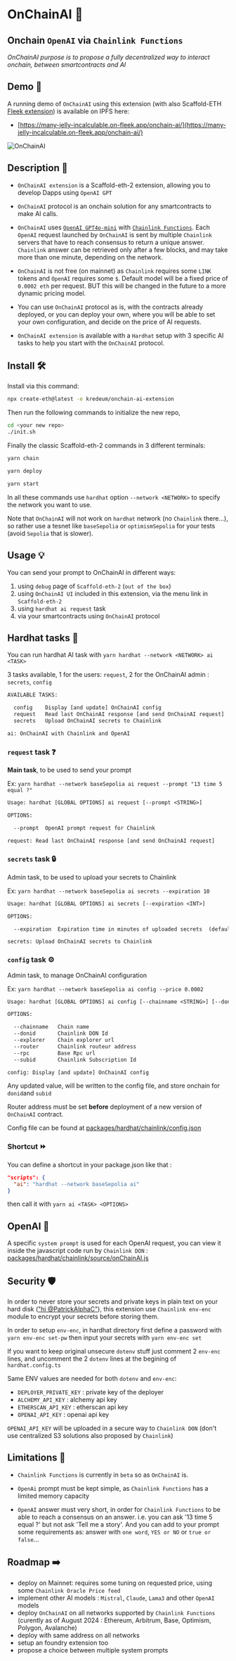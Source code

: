 # OnChainAI 🤖

## Onchain `OpenAI` via `Chainlink Functions`
*OnChainAI purpose is to propose a fully decentralized way to interact onchain, between smartcontracts and AI*

## Demo 👀

A running demo of `OnChainAI` using this extension (with also Scaffold-ETH [Fleek extension](https://github.com/zapaz/fleek-extension)) is available on IPFS here:
- [https://many-jelly-incalculable.on-fleek.app/onchain-ai/](https://many-jelly-incalculable.on-fleek.app/onchain-ai/)


![OnChainAI](OnChainAI.png)



## Description 📗

- `OnChainAI extension` is a Scaffold-eth-2 extension, allowing you to develop Dapps using `OpenAI GPT`
- `OnChainAI` protocol is an onchain solution for any smartcontracts to make AI calls.

- `OnChainAI` uses [`OpenAI GPT4o-mini`](https://openai.com/api/) with [`Chainlink Functions`](https://functions.chain.link/).
Each `OpenAI` request launched by `OnChainAI` is sent by multiple `Chainlink` servers that have to reach consensus to return a unique answer. `Chainlink` answer can be retrieved only after a few blocks, and may take more than one minute, depending on the network.

- `OnChainAI` is not free (on mainnet) as `Chainlink` requires some `LINK` tokens and `OpenAI` requires some `$`.
Default model will be a fixed price of `0.0002 eth` per request.
BUT this will be changed in the future to a more dynamic pricing model.

- You can use `OnChainAI` protocol as is, with the contracts already deployed, or you can deploy your own, where you will be able to set your own configuration, and decide on the price of AI requests.

- `OnChainAI extension` is available with a `Hardhat` setup with 3 specific AI tasks to help you start with the `OnChainAI` protocol.

## Install 🛠️

Install via this command:
```sh
npx create-eth@latest -e kredeum/onchain-ai-extension
```

Then run the following commands to initialize the new repo,
```sh
cd <your new repo>
./init.sh
```

Finally the classic Scaffold-eth-2 commands in 3 different terminals:
```sh
yarn chain
```
```sh
yarn deploy
```
```sh
yarn start
```

In all these commands use `hardhat` option `--network <NETWORK>` to specify the network you want to use.

Note that `OnChainAI` will not work on `hardhat` network (no `Chainlink` there...), so rather use a tesnet like `baseSepolia` or `optimismSepolia` for your tests (avoid `Sepolia` that is slower).

## Usage 💡

You can send your prompt to OnChainAI in different ways:
1. using `debug` page of `Scaffold-eth-2` (`out of the box`)
2. using `OnChainAI UI` included in this extension, via the menu link in `Scaffold-eth-2`
3. using `hardhat ai request` task
4. via your smartcontracts using `OnChainAI` protocol


## Hardhat tasks 🚀

You can run hardhat AI task with `yarn hardhat --network <NETWORK> ai <TASK>`

3 tasks available, 1 for the users: `request`, 2 for the OnChainAI admin : `secrets`, `config`

```txt
AVAILABLE TASKS:

  config 	Display [and update] OnChainAI config
  request	Read last OnChainAI response [and send OnChainAI request]
  secrets	Upload OnChainAI secrets to Chainlink

ai: OnChainAI with Chainlink and OpenAI
```

### `request` task ❓
**Main task**, to be used to send your prompt

Ex: `yarn hardhat --network baseSepolia ai request --prompt "13 time 5 equal ?"`

```txt
Usage: hardhat [GLOBAL OPTIONS] ai request [--prompt <STRING>]

OPTIONS:

  --prompt	OpenAI prompt request for Chainlink

request: Read last OnChainAI response [and send OnChainAI request]
```


### `secrets` task 🔒
Admin task, to be used to upload your secrets to Chainlink

Ex: `yarn hardhat --network baseSepolia ai secrets --expiration 10`

```txt
Usage: hardhat [GLOBAL OPTIONS] ai secrets [--expiration <INT>]

OPTIONS:

  --expiration	Expiration time in minutes of uploaded secrets  (default: 60)

secrets: Upload OnChainAI secrets to Chainlink
```

### `config` task ⚙️
Admin task, to manage OnChainAI configuration

Ex: `yarn hardhat --network baseSepolia ai config --price 0.0002`

```txt
Usage: hardhat [GLOBAL OPTIONS] ai config [--chainname <STRING>] [--donid <INT>] [--explorer <STRING>] [--router <STRING>] [--rpc <STRING>] [--subid <INT>]

OPTIONS:

  --chainname	Chain name
  --donid    	Chainlink DON Id
  --explorer 	Chain explorer url
  --router   	Chainlink routeur address
  --rpc      	Base Rpc url
  --subid    	Chainlink Subscription Id

config: Display [and update] OnChainAI config
```

Any updated value, will be written to the config file, and store onchain for `donid`and `subid`

Router address must be set **before** deployment of a new version of `OnChainAI` contract.

Config file can be found at [packages/hardhat/chainlink/config.json](chainlink/config.json)

### Shortcut ⏩
You can define a shortcut in your package.json like that :
```json
"scripts": {
  "ai": "hardhat --network baseSepolia ai"
}
```
then call it with `yarn ai <TASK> <OPTIONS>`

## OpenAI 🧠

A specific `system prompt` is used for each OpenAI request, you can view it inside the javascript code run by `Chainlink DON` : [packages/hardhat/chainlink/source/onChainAI.js](chainlink/source/onChainAI.js)


## Security 🛡️
In order to never store your secrets and private keys in plain text on your hard disk (["hi @PatrickAlphaC"](https://www.youtube.com/watch?v=CIbhqRJ4B8I)), this extension use `Chainlink env-enc` module to encrypt your secrets before storing them.

In order to setup `env-enc`, in hardhat directory first define a password with `yarn env-enc set-pw` then input your secrets with `yarn env-enc set`

If you want to keep original unsecure `dotenv` stuff just comment 2 `env-enc` lines, and uncomment the 2 `dotenv` lines at the begining of `hardhat.config.ts`

Same ENV values are needed for both `dotenv` and `env-enc`:
- `DEPLOYER_PRIVATE_KEY` : private key of the deployer
- `ALCHEMY_API_KEY` : alchemy api key
- `ETHERSCAN_API_KEY` : etherscan api key
- `OPENAI_API_KEY` : openai api key

`OPENAI_API_KEY` will be uploaded in a secure way to `Chainlink DON`  (don't use centralized S3 solutions also proposed by `Chainlink`)

## Limitations 🚧

- `Chainlink Functions` is currently in `beta` so as `OnChainAI` is.

- `OpenAi` prompt must be kept simple, as `Chainlink Functions` has a limited memory capacity

- `OpenAI` answer must very short, in order for `Chainlink Functions` to be able to reach a consensus on an answer.
i.e. you can ask '13 time 5 equal ?' but not ask 'Tell me a story'.
And you can add to your prompt some requirements as: answer with  `one word`, `YES or NO` or `true or false`...


## Roadmap  ➡️
- deploy on Mainnet: requires some tuning on requested price, using some `Chainlink Oracle Price feed`
- implement other AI models : `Mistral`, `Claude`, `Lama3` and other `OpenAI` models
- deploy `OnChainAI` on all networks supported by `Chainlink Functions` (curently as of August 2024 : Ethereum, Arbitrum, Base, Optimism, Polygon, Avalanche)
- deploy with same address on all networks
- setup an foundry extension too
- propose a choice between multiple system prompts
